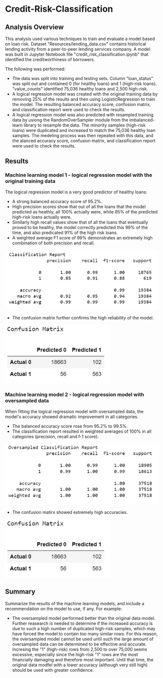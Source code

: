 # Credit-Risk-Classification

## Analysis Overview

This analysis used various techniques to train and evaluate a model based on loan risk. Dataset "Resources/lending_data.csv" contains historical lending activity from a peer-to-peer lending services company. A model was built in Jupyter Notebook file "credit_risk_classification.ipynb" that identified the creditworthiness of borrowers.  

The following was performed:
* The data was split into training and testing sets. Column "loan_status" was split out and contained 0 (for healthy loans) and 1 (high-risk loans). "value_counts" identified 75,036 healthy loans and 2,500 high-risk.
* A logical regression model was created with the original training data by removing 25% of the results and then using LogisticRegression to train the model. The resulting balanced accuracy score, confusion matrix, and classification report were used to check the results.
* A logical regression model was also predicted with resampled training data by usiong the RandomOverSampler module from the imbalanced-learn library to resample the data. The minority samples (high-risk loans) were duplicated and increased to match the 75,036 healthy loan samples. The medeling process was then repeated with this data, and the alanced accuracy score, confusion matrix, and classification report were used to check the results.

## Results

### Machine learning model 1 - logical regression model with the original training data

The logical regression model is a very good predictor of healthy loans:  

  * A strong balanced accuracy score of 95.2%.
  * High precision scores show that out of all the loans that the model predicted as heathly, all 100% actually were, while 85% of the predicted high-risk loans actually were.
  * Similarly high recall values show that of all the loans that eventually proved to be healthy, the model correctly predicted this 99% of the time, and also predicated 91% of the high risk loans.
  * A weighted average F1 score of 99% demonstrates an extremely high combination of both precision and recall.

   ![Classification Report - Original](/Images/Classification_Report_Original.jpg "Classification_Report_Original")

  * The confusion matrix further confirms the high reliability of the model.

  ![Confusion Matrix - Original](/Images/Confusion_Matrix_Original.jpg "Confusion Matrix - Original")


### Machine learning model 2 - logical regression model with oversampled data

When fitting the logical regression model with oversampled data, the model's accuracy showed dramatic improvement in all categories.  

  * The balanced accuracy score rose from 95.2% to 99.5%.
  * The classification report resulted in weighted averages of 100% in all categories (precision, recall and f-1 score).

   ![Classification Report - Oversampled](/Images/Classification_Report_Oversampled.jpg "Classification_Report_Oversampled")

  * The confusion matirx showed extremely high accuracies.

  ![Confusion Matrix - Original](/Images/Confusion_Matrix_Original.jpg "Confusion Matrix - Original")

## Summary

Summarize the results of the machine learning models, and include a recommendation on the model to use, if any. For example:
* The oversampled model performed better than the original data model. Further reasearch is needed to determine if the increased accuracy is due to such a high number of duplicated high-risk samples, which may have forced the model to contain too many similar rows. For this reason, the oversampled model cannot be used until such the large amount of oversampled data can be determined to be effective and accurate. Incresing the "1" (high-risk) rows from 2,500 to over 75,000 seems excessive, especially since the high-risk "1" rows are the most financially damaging and therefore most important. Until that time, the original data modfel with a lower accuracy (although very still high) should be used with greater confidence.
